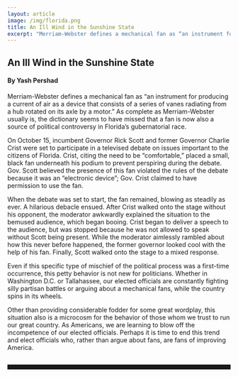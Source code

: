 ```yaml
---
layout: article
image: /img/florida.png
title: An Ill Wind in the Sunshine State
excerpt: "Merriam-Webster defines a mechanical fan as “an instrument for producing a current of air as a device that consists of a series of vanes radiating from a hub rotated on its axle by a motor.”"
---
```


<h2>An Ill Wind in the Sunshine State</h2>
<h4>By Yash Pershad</h4>

Merriam-Webster defines a mechanical fan as “an instrument for producing a current of air as a device that consists of a series of vanes radiating from a hub rotated on its axle by a motor.” As complete as Merriam-Webster usually is, the dictionary seems to have missed that a fan is now also a source of political controversy in Florida’s gubernatorial race. 
	
On October 15, incumbent Governor Rick Scott and former Governor Charlie Crist were set to participate in a televised debate on issues important to the citizens of Florida. Crist, citing the need to be “comfortable,” placed a small, black fan underneath his podium to prevent perspiring during the debate. Gov. Scott believed the presence of this fan violated the rules of the debate because it was an “electronic device”; Gov. Crist claimed to have permission to use the fan. 

When the debate was set to start, the fan remained, blowing as steadily as ever. A hilarious debacle ensued. After Crist walked onto the stage without his opponent, the moderator awkwardly explained the situation to the bemused audience, which began booing. Crist began to deliver a speech to the audience, but was stopped because he was not allowed to speak without Scott being present. While the moderator aimlessly rambled about how this never before happened, the former governor looked cool with the help of his fan. Finally, Scott walked onto the stage to a mixed response.
	
Even if this specific type of mischief of the political process was a first-time occurrence, this petty behavior is not new for politicians. Whether in Washington D.C. or Tallahassee, our elected officials are constantly fighting silly partisan battles or arguing about a mechanical fans, while the country spins in its wheels. 
	
Other than providing considerable fodder for some great wordplay, this situation also is a microcosm for the behavior of those whom we trust to run our great country. As Americans, we are learning to blow off the incompetence of our elected officials. Perhaps it is time to end this trend and elect officials who, rather than argue about fans, are fans of improving America.

<hr style="color:black; border-width:2px; border-color:black; margin: 0px; margin-top: 30px; padding-bottom: 10px;">
